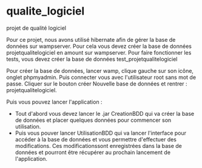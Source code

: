 # qualite_logiciel
 projet de qualité logiciel

Pour ce projet, nous avons utilisé hibernate afin de gérer la base de données sur wampserver.
Pour cela vous devez créer la base de données projetqualitelogiciel en amount sur wampserver. 
Pour faire fonctionner les tests, vous devez créer la base de données test_projetqualitelogiciel

Pour créer la base de données, lancer wamp, clique gauche sur son icône, onglet phpmyadmin.
Puis connecter vous avec l'utilisateur root sans mot de passe.
Cliquer sur le bouton créer Nouvelle base de données et rentrer : projetqualitelogiciel.

Puis vous pouvez lancer l'application :
 - Tout d'abord vous devez lancer le .jar CreationBDD qui va créer la base de données et placer quelques données pour commencer son utilisation.
 - Puis vous pouver lancer UtilisationBDD qui va lancer l'interface pour accéder à la base de données et vous permettre 
d'effectuer des modifications. Ces modificationssont enregistrées dans la base de données et pourront être récupérer au 
prochain lancement de l'application.